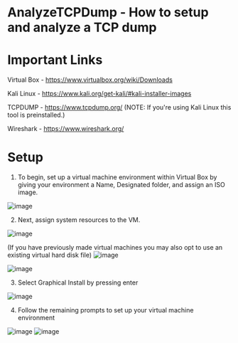 # AnalyzeTCPDump - How to setup and analyze a TCP dump

# Important Links

Virtual Box - https://www.virtualbox.org/wiki/Downloads

Kali Linux - https://www.kali.org/get-kali/#kali-installer-images

TCPDUMP - https://www.tcpdump.org/ (NOTE: If you're using Kali Linux this tool is preinstalled.)

Wireshark - https://www.wireshark.org/

# Setup
1. To begin, set up a virtual machine environment within Virtual Box by giving your environment a Name, Designated folder, and assign an ISO image.


![image](https://github.com/rharper4/AnalyzeTCPDump/assets/122825833/1a722c17-d87a-4447-85c8-a74f179c01e4)


2. Next, assign system resources to the VM.

![image](https://github.com/rharper4/AnalyzeTCPDump/assets/122825833/24044361-81d0-4950-927d-ba08aefcf8d5)

(If you have previously made virtual machines you may also opt to use an existing virtual hard disk file)
![image](https://github.com/rharper4/AnalyzeTCPDump/assets/122825833/7b96e426-1b2a-4293-ae0f-c7f68de581ba)


![image](https://github.com/rharper4/AnalyzeTCPDump/assets/122825833/0cac5bd7-eaed-4951-920c-09426545ee5c)


3. Select Graphical Install by pressing enter

![image](https://github.com/rharper4/AnalyzeTCPDump/assets/122825833/6d433f04-82f6-4736-b762-2c337d3fdc58)

4. Follow the remaining prompts to set up your virtual machine environment
 
![image](https://github.com/rharper4/AnalyzeTCPDump/assets/122825833/aa4c0870-d520-4338-b8e6-47449e29e452)
![image](https://github.com/rharper4/AnalyzeTCPDump/assets/122825833/061c43b0-61e0-4252-8255-9fa8f3690376)

